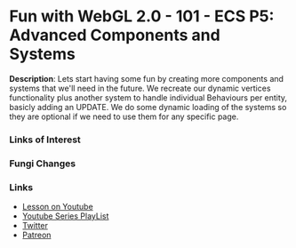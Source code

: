 # Fun with WebGL 2.0 - 101 - ECS P5: Advanced Components and Systems
**Description**:
Lets start having some fun by creating more components and systems that we'll need in the future. We recreate our dynamic vertices functionality plus another system to handle individual Behaviours per entity, basicly adding an UPDATE. We do some dynamic loading of the systems so they are optional if we need to use them for any specific page.


### Links of Interest


### Fungi Changes


### Links
* [Lesson on Youtube](https://youtu.be/5KIOMV6az4Y)
* [Youtube Series PlayList](https://www.youtube.com/playlist?list=PLMinhigDWz6emRKVkVIEAaePW7vtIkaIF)
* [Twitter](https://twitter.com/SketchpunkLabs)
* [Patreon](https://www.patreon.com/sketchpunk)